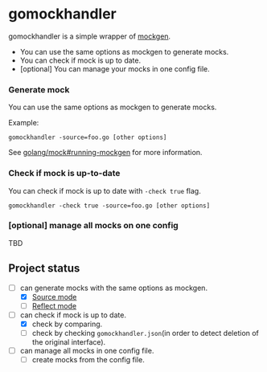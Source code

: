 # gomockhandler

gomockhandler is a simple wrapper of [mockgen](https://github.com/golang/mock).

- You can use the same options as mockgen to generate mocks.
- You can check if mock is up to date.
- [optional] You can manage your mocks in one config file.

### Generate mock

You can use the same options as mockgen to generate mocks.

Example:
```
gomockhandler -source=foo.go [other options]
```

See [golang/mock#running-mockgen](https://github.com/golang/mock#running-mockgen) for more information.

### Check if mock is up-to-date

You can check if mock is up to date with `-check true` flag.

```
gomockhandler -check true -source=foo.go [other options]
```

### [optional] manage all mocks on one config

TBD

## Project status

- [ ] can generate mocks with the same options as mockgen.
  - [x] [Source mode](https://github.com/golang/mock#source-mode)
  - [ ] [Reflect mode](https://github.com/golang/mock#reflect-mode)
- [ ] can check if mock is up to date.
  - [x] check by comparing.
  - [ ] check by checking `gomockhandler.json`(in order to detect deletion of the original interface).
- [ ] can manage all mocks in one config file. 
  - [ ] create mocks from the config file.
